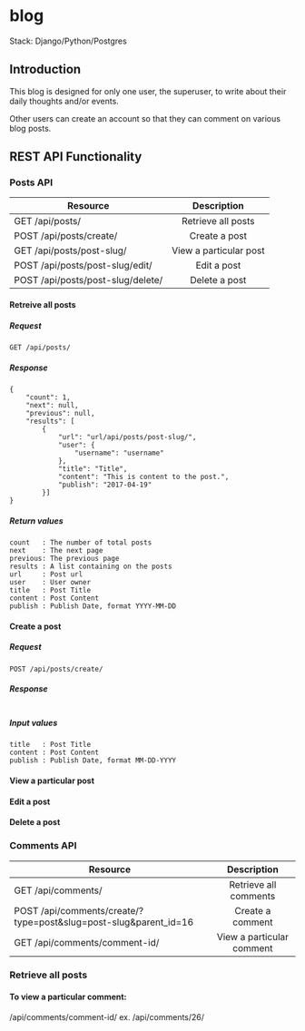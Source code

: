 # blog

Stack: Django/Python/Postgres

## Introduction
This blog is designed for only one user, the superuser, to write about their daily thoughts and/or events. 

Other users can create an account so that they can comment on various blog posts.

## REST API Functionality
### Posts API
| Resource                                  | Description            |
| ----------------------------------------- |:----------------------:|
| GET /api/posts/                           | Retrieve all posts     |
| POST /api/posts/create/                   | Create a post          |
| GET /api/posts/post-slug/                 | View a particular post |
| POST /api/posts/post-slug/edit/           | Edit a post            |
| POST /api/posts/post-slug/delete/         | Delete a post          |

#### Retreive all posts
##### Request
```
GET /api/posts/
```
##### Response
```
{
    "count": 1,
    "next": null,
    "previous": null,
    "results": [
        {
            "url": "url/api/posts/post-slug/",
            "user": {
                "username": "username"
            },
            "title": "Title",
            "content": "This is content to the post.",
            "publish": "2017-04-19"
        }]
}
```
##### Return values
```
count   : The number of total posts
next    : The next page
previous: The previous page
results : A list containing on the posts
url     : Post url
user    : User owner
title   : Post Title
content : Post Content
publish : Publish Date, format YYYY-MM-DD
```

#### Create a post  
##### Request
```
POST /api/posts/create/ 
```
##### Response
```
```
##### Input values
```
title   : Post Title
content : Post Content
publish : Publish Date, format MM-DD-YYYY
```

#### View a particular post

#### Edit a post  

#### Delete a post   

### Comments API
| Resource                                                         | Description               |
| --------------------------------------------------------------   |:-------------------------:|
| GET /api/comments/                                               | Retrieve all comments     |
| POST /api/comments/create/?type=post&slug=post-slug&parent_id=16 | Create a comment          |
| GET /api/comments/comment-id/                                    | View a particular comment |


### Retrieve all posts



#### To view a particular comment:
/api/comments/comment-id/
ex. /api/comments/26/
